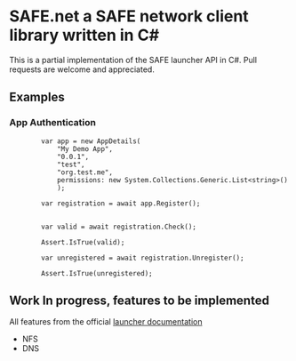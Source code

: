 # SAFE.net a SAFE network client library written in C# #

This is a partial implementation of the SAFE launcher API in C#. Pull requests are welcome and appreciated.

## Examples 

### App Authentication 


            var app = new AppDetails(
                "My Demo App",
                "0.0.1",
                "test",
                "org.test.me",
                permissions: new System.Collections.Generic.List<string>()
                );

            var registration = await app.Register();


            var valid = await registration.Check();

            Assert.IsTrue(valid);

            var unregistered = await registration.Unregister();

            Assert.IsTrue(unregistered);

## Work In progress, features to be implemented

All features from the official [launcher documentation](https://maidsafe.readme.io/)

* NFS
* DNS


